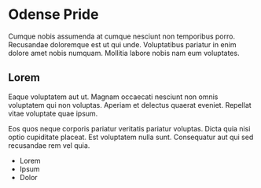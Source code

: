 # Odense Pride
Cumque nobis assumenda at cumque nesciunt non temporibus porro. Recusandae doloremque est ut qui unde. Voluptatibus pariatur in enim dolore amet nobis numquam. Mollitia labore nobis nam eum voluptates.

## Lorem
Eaque voluptatem aut ut. Magnam occaecati nesciunt non omnis voluptatem qui non voluptas. Aperiam et delectus quaerat eveniet. Repellat vitae voluptate quae ipsum.

Eos quos neque corporis pariatur veritatis pariatur voluptas. Dicta quia nisi optio cupiditate placeat. Est voluptatem nulla sunt. Consequatur aut qui sed recusandae rem vel quia.

* Lorem
* Ipsum
* Dolor